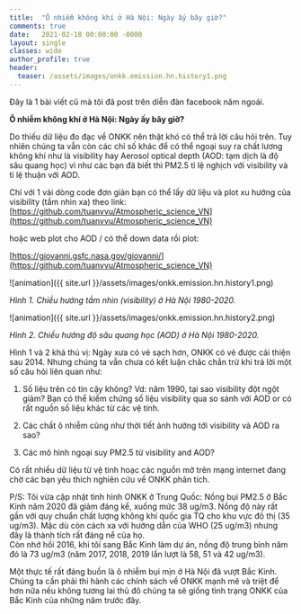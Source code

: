 ```yaml
---
title:  "Ô nhiễm không khí ở Hà Nội: Ngày ấy bây giờ?"
comments: true
date:   2021-02-18 00:00:00 -0000
layout: single
classes: wide
author_profile: true
header:
  teaser: /assets/images/onkk.emission.hn.history1.png
---
```


Đây là 1 bài viết cũ mà tôi đã post trên diễn đàn facebook năm ngoái.

**Ô nhiễm không khí ở Hà Nội: Ngày ấy bây giờ?**

Do thiếu dữ liệu đo đạc về ONKK nên thật khó có thể trả lời câu hỏi trên. 
Tuy nhiên chúng ta vẫn còn các chỉ số khác để có thể ngoại suy ra chất lương không khí như là visibility hay Aerosol optical depth (AOD: tạm dịch là độ sâu quang học) 
vì như các bạn đã biết thì PM2.5 tỉ lệ nghịch với visibility và tỉ lệ thuận với AOD.

Chỉ với 1 vài dòng code đơn giản bạn có thể lấy dữ liệu và plot xu hướng của visibility (tầm nhìn xa) theo link:
[https://github.com/tuanvvu/Atmospheric_science_VN](https://github.com/tuanvvu/Atmospheric_science_VN)

hoặc web plot cho AOD / có thể down data rồi plot:

[https://giovanni.gsfc.nasa.gov/giovanni/](https://github.com/tuanvvu/Atmospheric_science_VN)

![animation]({{ site.url }}/assets/images/onkk.emission.hn.history1.png) 

*Hình 1. Chiều hướng tầm nhìn (visibility) ở Hà Nội 1980-2020.*

![animation]({{ site.url }}/assets/images/onkk.emission.hn.history2.png) 

*Hình 2. Chiều hướng độ sâu quang học (AOD) ở Hà Nội 1980-2020.*

Hình 1 và 2 khá thú vị: Ngày xưa có vẻ sạch hơn, ONKK có vẻ được cải thiện sau 2014. 
Nhưng chúng ta vẫn chưa có kết luận chăc chắn trừ khi trả lời một số câu hỏi liên quan như:

1) Số liệu trên có tin cậy không? Vd: năm 1990, tại sao visibility đột ngột giảm? 
Bạn có thể kiểm chứng số liệu visibility qua so sánh với AOD or có rất nguồn số liệu khác từ các vệ tinh.

2) Các chất ô nhiễm cũng như thời tiết ảnh hưởng tới visibility và AOD ra sao?

3) Các mô hình ngoại suy PM2.5 từ visibility and AOD?

Có rất nhiều dữ liệu từ vệ tinh hoạc các nguồn mở trên mạng internet đang chờ các bạn yêu thích nghiên cứu về ONKK phân tích.

P/S: Tôi vừa cập nhật tình hình ONKK ở Trung Quốc: Nồng bụi PM2.5 ở Bắc Kinh năm 2020 đã giảm đáng kể, xuống mức 38 ug/m3. 
Nồng độ này rất gần với quy chuẩn chất lượng không khí quốc gia TQ cho khu vực đô thị (35 ug/m3). 
Mặc dù còn cách xa với hướng dẫn của WHO (25 ug/m3) nhưng đây là thành tích rất đáng nể của họ.  
Còn nhớ hồi 2016, khi tôi sang Bắc Kinh làm dự án, nồng độ trung bình năm đó là 73 ug/m3 (năm 2017, 2018, 2019 lần lượt là 58, 51 và 42 ug/m3).

Một thực tế rất đáng buồn là ô nhiễm bụi mịn ở Hà Nội đã vượt Bắc Kinh. 
Chúng ta cần phải thi hành các chính sách về ONKK mạnh mẽ và triệt để hơn nữa nếu không
tương lai thủ đô chúng ta sẽ giống tình trạng ONKK của Bắc Kinh của những năm trước đây. 
